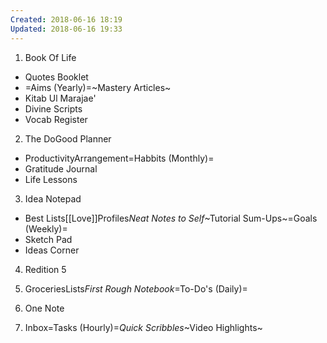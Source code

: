 ```yaml
---
Created: 2018-06-16 18:19
Updated: 2018-06-16 19:33
---
```



1. Book Of Life

- Quotes Booklet
- =Aims (Yearly)=~Mastery Articles~
- Kitab Ul Marajae'
- Divine Scripts
- Vocab Register

2. The DoGood Planner

- ProductivityArrangement=Habbits (Monthly)=
- Gratitude Journal
- Life Lessons

3. Idea Notepad

- Best Lists[[Love]]Profiles*Neat Notes to Self*~Tutorial Sum-Ups~=Goals (Weekly)=
- Sketch Pad
- Ideas Corner

4. Redition 5

1. GroceriesLists*First Rough Notebook*=To-Do's (Daily)=

5. One Note

1. Inbox=Tasks (Hourly)=*Quick Scribbles*~Video Highlights~